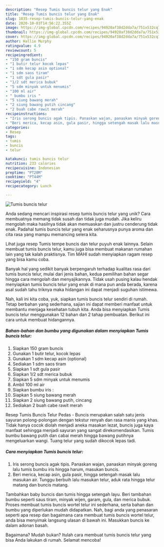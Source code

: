 ```yaml
---
description: "Resep Tumis buncis telur yang Enak"
title: "Resep Tumis buncis telur yang Enak"
slug: 1035-resep-tumis-buncis-telur-yang-enak
date: 2020-10-03T14:56:22.355Z
image: https://img-global.cpcdn.com/recipes/94920af38d2dda7a/751x532cq70/tumis-buncis-telur-foto-resep-utama.jpg
thumbnail: https://img-global.cpcdn.com/recipes/94920af38d2dda7a/751x532cq70/tumis-buncis-telur-foto-resep-utama.jpg
cover: https://img-global.cpcdn.com/recipes/94920af38d2dda7a/751x532cq70/tumis-buncis-telur-foto-resep-utama.jpg
author: Hallie Murphy
ratingvalue: 4.9
reviewcount: 5
recipeingredient:
- "150 gram buncis"
- "1 butir telur kocok lepas"
- "1 sdm kecap asin optional"
- "1 sdm saos tiram"
- "1 sdt gula pasir"
- "1/2 sdt merica bubuk"
- "5 sdm minyak untuk menumis"
- "100 ml air"
- " bumbu iris "
- "5 siung bawang merah"
- "2 siung bawang putih cincang"
- "2 buah cabe rawit merah"
recipeinstructions:
- "Iris serong buncis agak tipis. Panaskan wajan, panaskan minyak goreng lalu tumis bumbu iris hingga harum, masukan buncis."
- "Beri merica, kecap asin, gula pasir, hingga setengah masak lalu masukan air. Tunggu berbuih lalu masukan telur, aduk rata hingga telur matang dan buncis matang."
categories:
- Resep
tags:
- tumis
- buncis
- telur

katakunci: tumis buncis telur 
nutrition: 233 calories
recipecuisine: Indonesian
preptime: "PT20M"
cooktime: "PT44M"
recipeyield: "4"
recipecategory: Lunch

---
```



![Tumis buncis telur](https://img-global.cpcdn.com/recipes/94920af38d2dda7a/751x532cq70/tumis-buncis-telur-foto-resep-utama.jpg)

Anda sedang mencari inspirasi resep tumis buncis telur yang unik? Cara membuatnya memang tidak susah dan tidak juga mudah. Jika keliru mengolah maka hasilnya tidak akan memuaskan dan justru cenderung tidak enak. Padahal tumis buncis telur yang enak seharusnya punya aroma dan cita rasa yang mampu memancing selera kita.

Lihat juga resep Tumis tempe buncis dan telur puyuh enak lainnya. Selain membuat tumis buncis telur, kamu juga bisa membuat makanan rumahan lain yang tak kalah praktisnya. Tim MAHI sudah menyiapkan ragam resep yang bisa kamu coba.

Banyak hal yang sedikit banyak berpengaruh terhadap kualitas rasa dari tumis buncis telur, mulai dari jenis bahan, kedua pemilihan bahan segar hingga cara mengolah dan menyajikannya. Tidak usah pusing kalau hendak menyiapkan tumis buncis telur yang enak di mana pun anda berada, karena asal sudah tahu triknya maka hidangan ini dapat menjadi suguhan istimewa.


Nah, kali ini kita coba, yuk, siapkan tumis buncis telur sendiri di rumah. Tetap berbahan yang sederhana, sajian ini dapat memberi manfaat untuk membantu menjaga kesehatan tubuh kita. Anda bisa menyiapkan Tumis buncis telur menggunakan 12 bahan dan 2 tahap pembuatan. Berikut ini cara untuk membuat hidangannya.

<!--inarticleads1-->

##### Bahan-bahan dan bumbu yang digunakan dalam menyiapkan Tumis buncis telur:

1. Siapkan 150 gram buncis
1. Gunakan 1 butir telur, kocok lepas
1. Gunakan 1 sdm kecap asin (optional)
1. Sediakan 1 sdm saos tiram
1. Siapkan 1 sdt gula pasir
1. Siapkan 1/2 sdt merica bubuk
1. Siapkan 5 sdm minyak untuk menumis
1. Ambil 100 ml air
1. Siapkan  bumbu iris :
1. Siapkan 5 siung bawang merah
1. Siapkan 2 siung bawang putih, cincang
1. Sediakan 2 buah cabe rawit merah


Resep Tumis Buncis Telur Pedas - Buncis merupakan salah satu jenis sayuran polong-polongan dengan tekstur renyah dan rasa manis yang khas. Tidak hanya cocok diolah menjadi aneka masakan lezat, buncis juga kaya manfaat sehingga menjadi sayuran yang sangat direkomendasikan. Tumis bumbu bawang putih dan cabai merah hingga bawang putihnya mengeluarkan wangi. Tuang telur yang sudah dikocok lepas tadi. 

<!--inarticleads2-->

##### Cara menyiapkan Tumis buncis telur:

1. Iris serong buncis agak tipis. Panaskan wajan, panaskan minyak goreng lalu tumis bumbu iris hingga harum, masukan buncis.
1. Beri merica, kecap asin, gula pasir, hingga setengah masak lalu masukan air. Tunggu berbuih lalu masukan telur, aduk rata hingga telur matang dan buncis matang.


Tambahkan baby buncis dan tumis hingga setengah layu. Beri tambahan bumbu seperti saus tiram, minyak wijen, garam, gula, dan merica bubuk. Proses membuat tumis buncis wortel telur ini sederhana, serta bahan dan bumbu yang diperlukan mudah didapatkan. Nah, bagi anda yang penasaran seperti apa resep dan bagaimana cara membuat tumis buncis wortel telur, anda bisa menyimak langsung ulasan di bawah ini. Masukkan buncis ke dalam adonan basah. 

Bagaimana? Mudah bukan? Itulah cara membuat tumis buncis telur yang bisa Anda lakukan di rumah. Selamat mencoba!
